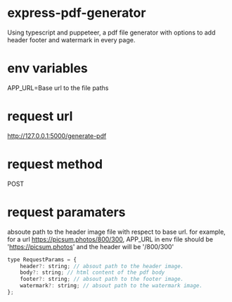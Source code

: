 # express-pdf-generator
Using typescript and puppeteer, a pdf file generator with options to add header footer and watermark in every page.

# env variables
APP_URL=Base url to the file paths

# request url
http://127.0.0.1:5000/generate-pdf

# request method
POST

# request paramaters
absoute path to the header image file with respect to base url. for example, for a url https://picsum.photos/800/300, APP_URL in env file should be 'https://picsum.photos' and the header will be '/800/300'

```javascript
type RequestParams = {
    header?: string; // absout path to the header image.
    body?: string; // html content of the pdf body
    footer?: string; // absout path to the footer image.
    watermark?: string; // absout path to the watermark image.
};
